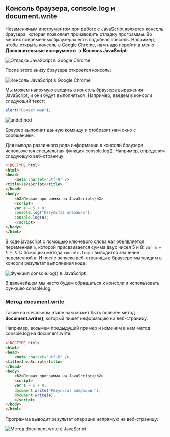 ## Консоль браузера, console.log и document.write

Незаменимым инструментом при работе с JavaScript является консоль браузера, которая позволяет производить отладку программы. Во многих современных 
браузерах есть подобная консоль. Например, чтобы открыть консоль в Google Chrome, нам надо перейти в меню **Дополнительные инструменты -> 
Консоль JavaScript**:

![Отладка JavaScript в Google Chrome](https://metanit.com/web/javascript/pics/1.8.png)

После этого внизу браузера откроется консоль:

![Консоль JavaScript в Google Chrome](https://metanit.com/web/javascript/pics/1.9.png)

Мы можем напрямую вводить в консоль браузера выражения JavaScript, и они будут выполняться. Например, введем в консоли следующий текст:

```js
alert("Привет мир");
```

![undefined](https://metanit.com/web/javascript/pics/1.10.png)

Браузер выполнит данную команду и отобразит нам окно с сообщением.

Для вывода различного рода информации в консоли браузера используется специальная функция console.log(). Например, 
определим следующую веб-страницу:

```html
<!DOCTYPE html>
<html>
<head>
    <meta charset="utf-8" />
<title>JavaScript</title>
</head>
<body>
    <h2>Первая программа на JavaScript</h2>
    <script>
    var a = 5 + 8;
    console.log("Результат операции");
    console.log(a);
    </script>
</body>
</html>
```

В коде javascript с помощью ключевого слова **var** объявляется переменная `a`, которой присваивается сумма двух чисел 5 и 8: `var a = 5 + 8`. 
С помощью метода `console.log()` выводится значение переменной a. И после запуска веб-страницы в браузере мы увидим в консоли 
результат выполнения кода:

![Функция console.log() в JavaScript](https://metanit.com/web/javascript/pics/1.11.png)

В дальнейшем мы часто будем обращаться к консоли и использовать функцию console.log.

### Метод document.write

Также на начальном этапе нам может быть полезен метод **document.write()**, который пишет информацию на веб-страницу.

Например, возьмем предыдущий пример и изменим в нем метод console.log на document.write:

```html
<!DOCTYPE html>
<html>
<head>
    <meta charset="utf-8" />
<title>JavaScript</title>
</head>
<body>
    <h2>Первая программа на JavaScript</h2>
    <script>
    var a = 5 + 8;
    document.write("Результат операции ");
    document.write(a);
    </script>
</body>
</html>
```

Программа выводит результат операции напрямую на веб-страницу:

![Метод document.write в JavaScript](https://metanit.com/web/javascript/pics/document.write.png)

